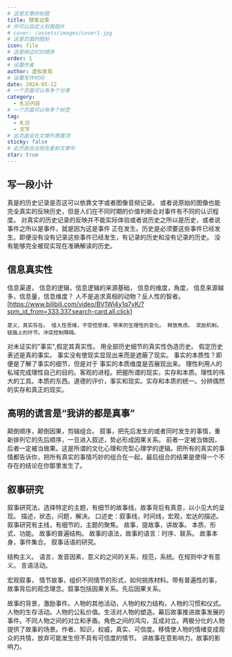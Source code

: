 ```yaml
---
# 这是文章的标题
title: 随笔记录
# 你可以自定义封面图片
# cover: /assets/images/cover1.jpg
# 这是页面的图标
icon: file
# 这是侧边栏的顺序
order: 1
# 设置作者
author: 虚拟发现
# 设置写作时间
date: 2024-05-12
# 一个页面可以有多个分类
category:
  - 札记内容
# 一个页面可以有多个标签
tag:
  - 札记
  - 文字
# 此页面会在文章列表置顶
sticky: false
# 此页面会出现在星标文章中
star: true
---
```


<!-- more -->

## 写一段小计
真是的历史记录是否这可以依靠文字或者图像音频记录。
或者说原始的图像也能完全真实的反映历史，但是人们在不同时期的价值判断会对事件有不同的认识程度。
对真实的历史记录的反映并不能实际体验或者说历史之所以是历史，或者说事件之所以是事件，就是因为这是事件
正在发生。历史是必须要这些事件已经发生。即便没有没有记录这些事件已经发生，有记录的历史和没有记录的历史。
没有能够完全被现实现在准确解读的历史。

## 信息真实性
信息渠道，
信息的逻辑，信息逻辑的来源基础，
信息的维度，角度，
信息来源越多，信息量，信息维度？
人不是追求真相的动物？反人性的智者。
[https://www.bilibili.com/video/BV1Wi4y1q7vK/?spm_id_from=333.337.search-card.all.click]

`意义，真实存在。
侵入性思维，不受控思维，带来的生理性的变化。
释放焦虑。
奖励机制。链路上的环节。冲突控制障碍。`

对未证实的"事实",假定其真实性。
用全部历史细节的真实性伪造历史。
假定历史表述是真的事实。
事实没有使现实显现出来而是遮蔽了现实。
事实的本质性？即便是了解了事实的细节，但是对于
事实的本质维度是否展现出来。
理性利用人的私域完成理性自己的目的。客观的进程。把握所谓的现实，实存和本质。理性的伟大的工具。本质的东西。道德的评价，事实和现实。实存和本质的统一。分辨偶然的实存和真正的现实。

## 高明的谎言是“我讲的都是真事”
颠倒顺序，颠倒因果，剪辑组合。
叙事，把先后发生的或者同时发生的事情，重新排列它的先后顺序，一旦进入叙述，势必形成因果关系。
前者一定被当做因，后者一定被当做果。这是所谓的文化心理和完型心理学的逻辑。把所有的真实的事情都告诉你，把所有真实的事情巧妙的组合在一起，最后组合的结果是使得一个不存在的结论在你那里发生了。
## 叙事研究
叙事研究法，选择特定的主题，有细节的故事线，故事背后有真意，以小见大的呈现。
描述，状态，问题，解决。
口述史：叙事线，时间线，宏观，宏达的描述。
叙事研究有主线，有细节的，主题的聚焦。
故事，提故事，讲故事。
本质、形式、功能。
故事的普遍结构。
故事的语法，故事的语言：时序、联系。
故事本身，事件集合。
叙事话语的研究。

结构主义。
语言，发音因素，意义的之间的关系，规范，系统。在规则中才有意义。
言语活动。

宏观叙事，
情节故事，组织不同情节的形式，如何挑拣材料。带有普遍性的事，故事背后的观念理念。叙事包括因果关系。先后因果关系。


故事的背景，激励事件。人物的其他活动，人物的权力结构，人物的习惯和仪式。人物的生存活动。人物的公私价值。生活对人物的塑造。幕后故事推进故事发展的事件。不同人物之间的对立和矛盾。角色之间的鸿沟，互成对立。两极分化的人物提供了故事的场景。作者、知识，权威，真实、可信度。移情使人物的情绪变成观众的共情，放弃可能发生但不具有可信度的情节。
讲故事在意影响力。故事的影响力。